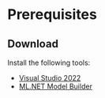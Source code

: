 # Prerequisites

## Download

Install the following tools:

* [Visual Studio 2022](https://visualstudio.microsoft.com/thank-you-downloading-visual-studio/?sku=Community&rel=17&WT.mc_id=dotnet-35129-website)
* [ML.NET Model Builder](https://marketplace.visualstudio.com/items?itemName=MLNET.ModelBuilder2022&WT.mc_id=dotnet-35129-website)
